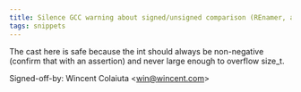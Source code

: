 ```yaml
---
title: Silence GCC warning about signed/unsigned comparison (REnamer, a5f6563)
tags: snippets
---
```


The cast here is safe because the int should always be non-negative (confirm that with an assertion) and never large enough to overflow size_t.

Signed-off-by: Wincent Colaiuta &lt;win@wincent.com&gt;
